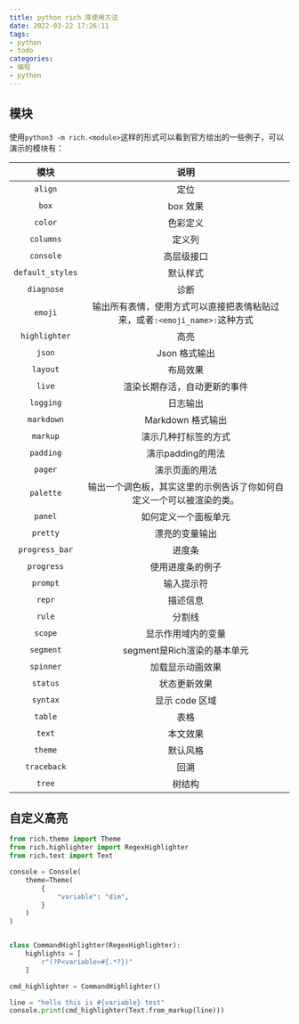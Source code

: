 ```yaml
---
title: python rich 库使用方法
date: 2022-03-22 17:26:11
tags:
- python
- todo
categories:
- 编程
- python
---
```


## 模块

使用`python3 -m rich.<module>`这样的形式可以看到官方给出的一些例子，可以演示的模块有：

|       模块       |                                    说明                                    |
| :--------------: | :------------------------------------------------------------------------: |
|     `align`      |                                    定位                                    |
|      `box`       |                                  box 效果                                  |
|     `color`      |                                  色彩定义                                  |
|    `columns`     |                                   定义列                                   |
|    `console`     |                                 高层级接口                                 |
| `default_styles` |                                  默认样式                                  |
|    `diagnose`    |                                    诊断                                    |
|     `emoji`      | 输出所有表情，使用方式可以直接把表情粘贴过来，或者`:<emoji_name>:`这种方式 |
|  `highlighter`   |                                    高亮                                    |
|      `json`      |                               Json 格式输出                                |
|     `layout`     |                                  布局效果                                  |
|      `live`      |                        渲染长期存活，自动更新的事件                        |
|    `logging`     |                                  日志输出                                  |
|    `markdown`    |                             Markdown 格式输出                              |
|     `markup`     |                            演示几种打标签的方式                            |
|    `padding`     |                             演示padding的用法                              |
|     `pager`      |                               演示页面的用法                               |
|    `palette`     |    输出一个调色板，其实这里的示例告诉了你如何自定义一个可以被渲染的类。    |
|     `panel`      |                            如何定义一个面板单元                            |
|     `pretty`     |                               漂亮的变量输出                               |
|  `progress_bar`  |                                   进度条                                   |
|    `progress`    |                              使用进度条的例子                              |
|     `prompt`     |                                 输入提示符                                 |
|      `repr`      |                                  描述信息                                  |
|      `rule`      |                                   分割线                                   |
|     `scope`      |                             显示作用域内的变量                             |
|    `segment`     |                        segment是Rich渲染的基本单元                         |
|    `spinner`     |                              加载显示动画效果                              |
|     `status`     |                                状态更新效果                                |
|     `syntax`     |                               显示 code 区域                               |
|     `table`      |                                    表格                                    |
|      `text`      |                                  本文效果                                  |
|     `theme`      |                                  默认风格                                  |
|   `traceback`    |                                    回溯                                    |
|      `tree`      |                                   树结构                                   |


## 自定义高亮


```py
from rich.theme import Theme
from rich.highlighter import RegexHighlighter
from rich.text import Text

console = Console(
    theme=Theme(
        {
            "variable": "dim",
        }
    )
)


class CommandHighlighter(RegexHighlighter):
    highlights = [
        r"(?P<variable>#{.*?})"
    ]

cmd_highlighter = CommandHighlighter()

line = "hello this is #{variable} test"
console.print(cmd_highlighter(Text.from_markup(line)))
```

